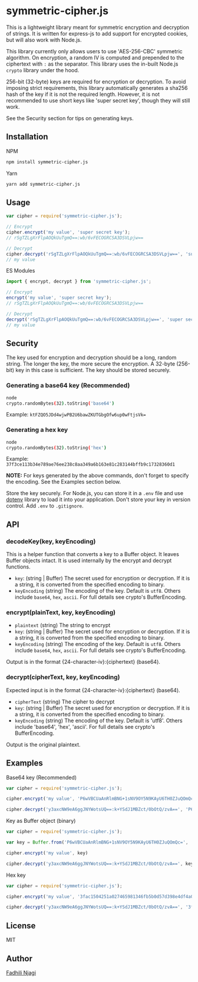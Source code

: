 # symmetric-cipher.js
This is a lightweight library meant for symmetric encryption and decryption of strings. It is written for express-js to add support for encrypted cookies, but will also work with Node.js.

This library currently only allows users to use 'AES-256-CBC' symmetric algorithm. On encryption, a random IV is computed and prepended to the ciphertext with `:` as the separator. This library uses the in-built Node.js `crypto` library under the hood.

256-bit (32-byte) keys are required for encryption or decryption. To avoid imposing strict requirements, this library automatically generates a sha256 hash of the key if it is not the required length. However, it is not recommended to use short keys like 'super secret key', though they will still work.

See the Security section for tips on generating keys.

## Installation
NPM
```bash
npm install symmetric-cipher.js
```
Yarn
```bash
yarn add symmetric-cipher.js
```

## Usage
```javascript
var cipher = require('symmetric-cipher.js');

// Encrypt
cipher.encrypt('my value', 'super secret key');
// rSgTZLgXrFlpAOQkUuTgmQ==:wb/6vFECOGRCSA3DSVLpjw==

// Decrypt
cipher.decrypt('rSgTZLgXrFlpAOQkUuTgmQ==:wb/6vFECOGRCSA3DSVLpjw==', 'super secret key');
// my value
```

ES Modules
```javascript
import { encrypt, decrypt } from 'symmetric-cipher.js';

// Encrypt
encrypt('my value', 'super secret key');
// rSgTZLgXrFlpAOQkUuTgmQ==:wb/6vFECOGRCSA3DSVLpjw==

// Decrypt
decrypt('rSgTZLgXrFlpAOQkUuTgmQ==:wb/6vFECOGRCSA3DSVLpjw==', 'super secret key');
// my value
```

## Security
The key used for encryption and decryption should be a long, random string. The longer the key, the more secure the encryption. A 32-byte (256-bit) key in this case is sufficient. The key should be stored securely.

### Generating a base64 key (Recommended)
```bash
node
crypto.randomBytes(32).toString('base64')
```
Example: `ktFZQO5JDd4wjwPB2U6bawZKUTGbgOfw6up0wFtjsVk=`

### Generating a hex key
```bash
node
crypto.randomBytes(32).toString('hex')
```
Example: `37f3ce113b34e789ae76ee238c8aa349a6b163e81c283144bffb9c17328360d1`


**NOTE:** For keys generated by the above commands, don't forget to specify the encoding. See the Examples section below.

Store the key securely. For Node.js, you can store it in a `.env` file and use [dotenv](https://github.com/motdotla/dotenv) library to load it into your application. Don't store your key in version control. Add `.env` to `.gitignore`.

## API
### **decodeKey(key, keyEncoding)**
This is a helper function that converts a key to a Buffer object. It leaves Buffer objects intact. It is used internally by the encrypt and decrypt functions.
- `key`: (string | Buffer) The secret used for encryption or decryption. If it is a string, it is converted from the specified encoding to binary.
- `keyEncoding` (string) The encoding of the key. Default is `utf8`. Others include `base64`, `hex`, `ascii`. For full details see crypto's BufferEncoding.
### **encrypt(plainText, key, keyEncoding)**

- `plaintext` (string) The string to encrypt
- `key`: (string | Buffer) The secret used for encryption or decryption. If it is a string, it is converted from the specified encoding to binary.
- `keyEncoding` (string) The encoding of the key. Default is `utf8`. Others include `base64`, `hex`, `ascii`. For full details see crypto's BufferEncoding.

Output is in the format {24-character-iv}:{ciphertext} (base64).

### **decrypt(cipherText, key, keyEncoding)**
Expected input is in the format {24-character-iv}:{ciphertext} (base64).

- `cipherText` (string) The cipher to decrypt
- `key`: (string | Buffer) The secret used for encryption or decryption. If it is a string, it is converted from the specified encoding to binary.
- `keyEncoding` (string) The encoding of the key. Default is 'utf8'. Others include 'base64', 'hex', 'ascii'. For full details see crypto's BufferEncoding.

Output is the original plaintext.

## Examples
Base64 key (Recommended)
```javascript
var cipher = require('symmetric-cipher.js');

cipher.encrypt('my value', 'P6wVBCUaAnRlmBNG+1sNV9OY5N9KAyU6TH0ZJuQOmQc=', 'base64')

cipher.decrypt('y3axcNW9eA6ggJNYWotsUQ==:k+YSdJ1MBZct/0bOtQ/zvA==', 'P6wVBCUaAnRlmBNG+1sNV9OY5N9KAyU6TH0ZJuQOmQc=', 'base64')
```

Key as Buffer object (binary)
```javascript
var cipher = require('symmetric-cipher.js');

var key = Buffer.from('P6wVBCUaAnRlmBNG+1sNV9OY5N9KAyU6TH0ZJuQOmQc=', 'base64')

cipher.encrypt('my value', key)

cipher.decrypt('y3axcNW9eA6ggJNYWotsUQ==:k+YSdJ1MBZct/0bOtQ/zvA==', key)
```

Hex key
```javascript
var cipher = require('symmetric-cipher.js');

cipher.encrypt('my value', '3fac1504251a027465981346fb5b0d57d398e4df4a03253a4c7d1926e40e9907', 'hex')

cipher.decrypt('y3axcNW9eA6ggJNYWotsUQ==:k+YSdJ1MBZct/0bOtQ/zvA==', '3fac1504251a027465981346fb5b0d57d398e4df4a03253a4c7d1926e40e9907', 'hex')
```

## License
MIT

## Author
[Fadhili Njagi](https://github.com/FadhiliNjagi)
